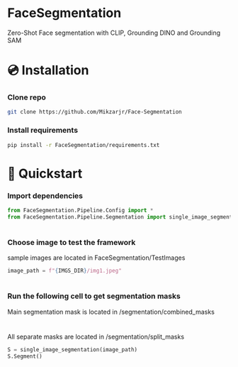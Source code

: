 # **FaceSegmentation**
Zero-Shot Face segmentation with CLIP, Grounding DINO and Grounding SAM


# 💿 Installation
### Clone repo
```bash
git clone https://github.com/Mikzarjr/Face-Segmentation
```

### Install requirements
```bash
pip install -r FaceSegmentation/requirements.txt
```


# 🚀 Quickstart
### Import dependencies
```python
from FaceSegmentation.Pipeline.Config import *
from FaceSegmentation.Pipeline.Segmentation import single_image_segmentation
```
#
#
### Choose image to test the framework 
sample images are located in FaceSegmentation/TestImages
```python
image_path = f"{IMGS_DIR}/img1.jpeg"
```
#
#
### Run the following cell to get segmentation masks
Main segmentation mask is located in /segmentation/combined_masks
#
All separate masks are located in /segmentation/split_masks
```python
S = single_image_segmentation(image_path)
S.Segment()
```








